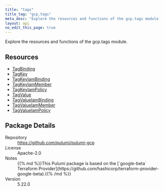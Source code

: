 ```yaml
---
title: "tags"
title_tag: "gcp.tags"
meta_desc: "Explore the resources and functions of the gcp.tags module."
layout: api
no_edit_this_page: true
---
```


<!-- WARNING: this file was generated by Pulumi Docs Generator. -->
<!-- Do not edit by hand unless you're certain you know what you are doing! -->

Explore the resources and functions of the gcp.tags module.

<h2 id="resources">Resources</h2>
<ul class="api">
    <li><a href="tagbinding" title="TagBinding"><span class="symbol resource"></span>TagBinding</a></li>
    <li><a href="tagkey" title="TagKey"><span class="symbol resource"></span>TagKey</a></li>
    <li><a href="tagkeyiambinding" title="TagKeyIamBinding"><span class="symbol resource"></span>TagKeyIamBinding</a></li>
    <li><a href="tagkeyiammember" title="TagKeyIamMember"><span class="symbol resource"></span>TagKeyIamMember</a></li>
    <li><a href="tagkeyiampolicy" title="TagKeyIamPolicy"><span class="symbol resource"></span>TagKeyIamPolicy</a></li>
    <li><a href="tagvalue" title="TagValue"><span class="symbol resource"></span>TagValue</a></li>
    <li><a href="tagvalueiambinding" title="TagValueIamBinding"><span class="symbol resource"></span>TagValueIamBinding</a></li>
    <li><a href="tagvalueiammember" title="TagValueIamMember"><span class="symbol resource"></span>TagValueIamMember</a></li>
    <li><a href="tagvalueiampolicy" title="TagValueIamPolicy"><span class="symbol resource"></span>TagValueIamPolicy</a></li>
</ul>

<h2 id="package-details">Package Details</h2>
<dl class="package-details">
	<dt>Repository</dt>
	<dd><a href="https://github.com/pulumi/pulumi-gcp">https://github.com/pulumi/pulumi-gcp</a></dd>
	<dt>License</dt>
	<dd>Apache-2.0</dd>
	<dt>Notes</dt>
	<dd>{{% md %}}This Pulumi package is based on the [`google-beta` Terraform Provider](https://github.com/hashicorp/terraform-provider-google-beta).{{% /md %}}</dd>
	<dt>Version</dt>
	<dd>5.22.0</dd>
</dl>

